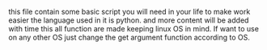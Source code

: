 this file contain some basic script you  will need in your life to make work easier 
the language used in it is python. and more content will be added with time
this all function are made keeping linux OS in mind. If want to use on any other OS just change the get argument function according to OS.
